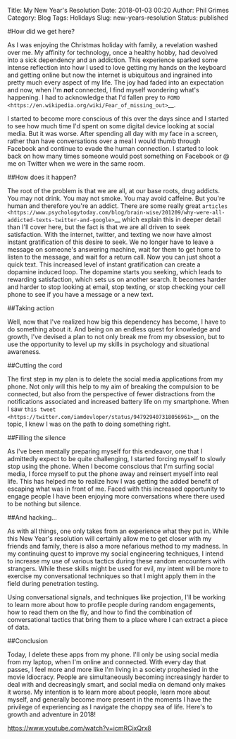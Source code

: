 Title: My New Year's Resolution
Date: 2018-01-03 00:20
Author: Phil Grimes
Category: Blog
Tags: Holidays
Slug: new-years-resolution
Status: published

#How did we get here?

As I was enjoying the Christmas holiday with family, a revelation washed over me. My affinity for technology, once a healthy hobby, had devolved into a sick dependency and an addiction. This experience sparked some intense reflection into how I used to love getting my hands on the keyboard and getting online but now the internet is ubiquitous and ingrained into pretty much every aspect of my life. The joy had faded into an expectation and now, when I'm ***not*** connected, I find myself wondering what's happening. I had to acknowledge that I'd fallen prey to `FOMO <https://en.wikipedia.org/wiki/Fear_of_missing_out>`__.


I started to become more conscious of this over the days since and I started to see how much time I'd spent on some digital device looking at social media. But it was worse. After spending all day with my face in a screen, rather than have conversations over a meal I would thumb through Facebook and continue to evade the human connection. I started to look back on how many times someone would post something on Facebook or @ me on Twitter when we were in the same room.

##How does it happen?

The root of the problem is that we are all, at our base roots, drug addicts. You may not drink. You may not smoke. You may avoid caffeine. But you're human and therefore you're an addict. There are some really great `articles <https://www.psychologytoday.com/blog/brain-wise/201209/why-were-all-addicted-texts-twitter-and-google>`__ which explain this in deeper detail than I'll cover here, but the fact is that we are all driven to seek satisfaction. With the internet, twitter, and texting we now have almost instant gratification of this desire to seek. We no longer have to leave a message on someone's answering machine, wait for them to get home to listen to the message, and wait for a return call. Now you can just shoot a quick text. This increased level of instant gratification can create a dopamine induced loop. The dopamine starts you seeking, which leads to rewarding satisfaction, which sets us on another search. It becomes harder and harder to stop looking at email, stop texting, or stop checking your cell phone to see if you have a message or a new text.

##Taking action

Well, now that I've realized how big this dependency has become, I have to do something about it. And being on an endless quest for knowledge and growth, I've devised a plan to not only break me from my obsession, but to use the opportunity to level up my skills in psychology and situational awareness.

##Cutting the cord

The first step in my plan is to delete the social media applications from my phone. Not only will this help to my aim of breaking the compulsion to be connected, but also from the perspective of fewer distractions from the notifications associated and increased battery life on my smartphone. When I saw `this tweet <https://twitter.com/iamdevloper/status/947929407318056961>`__ on the topic, I knew I was on the path to doing something right.

##Filling the silence

As I've been mentally preparing myself for this endeavor, one that I admittedly expect to be quite challenging, I started forcing myself to slowly stop using the phone. When I become conscious that I'm surfing social media, I force myself to put the phone away and reinsert myself into real life. This has helped me to realize how I was getting the added benefit of escaping what was in front of me. Faced with this increased opportunity to engage people I have been enjoying more conversations where there used to be nothing but silence.

##And hacking...

As with all things, one only takes from an experience what they put in. While this New Year's resolution will certainly allow me to get closer with my friends and family, there is also a more nefarious method to my madness. In my continuing quest to improve my social engineering techniques, I intend to increase my use of various tactics during these random encounters with strangers. While these skills might be used for evil, my intent will be more to exercise my conversational techniques so that I might apply them in the field during penetration testing.

Using conversational signals, and techniques like projection, I'll be working to learn more about how to profile people during random engagements, how to read them on the fly, and how to find the combination of conversational tactics that bring them to a place where I can extract a piece of data.

##Conclusion

Today, I delete these apps from my phone. I'll only be using social media from my laptop, when I'm online and connected. With every day that passes, I feel more and more like I'm living in a society prophesied in the movie Idiocracy. People are simultaneously becoming increasingly harder to deal with and decreasingly smart, and social media on demand only makes it worse. My intention is to learn more about people, learn more about myself, and generally become more present in the moments I have the privilege of experiencing as I navigate the choppy sea of life. Here's to growth and adventure in 2018!

https://www.youtube.com/watch?v=icmRCixQrx8